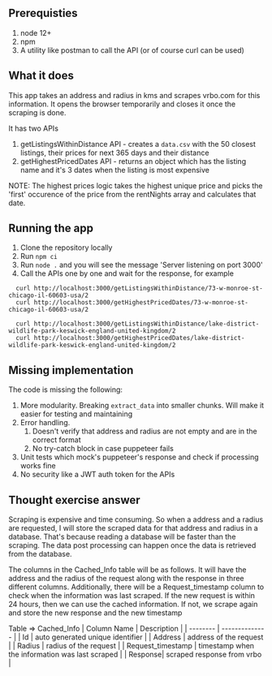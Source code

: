 ## Prerequisties
1. node 12+
1. npm
1. A utility like postman to call the API (or of course curl can be used)

## What it does
This app takes an address and radius in kms and scrapes vrbo.com for this information.
It opens the browser temporarily and closes it once the scraping is done.

It has two APIs
1. getListingsWithinDistance API - creates a `data.csv` with the 50 closest listings, their prices for next 365 days and their distance
1. getHighestPricedDates API - returns an object which has the listing name and it's 3 dates when the listing is most expensive

NOTE: The highest prices logic takes the highest unique price and picks the 'first' occurence of the price from the rentNights array 
and calculates that date.

## Running the app
1. Clone the repository locally
1. Run `npm ci`
1. Run `node .` and you will see the message 'Server listening on port 3000'
1. Call the APIs one by one and wait for the response, for example

```
  curl http://localhost:3000/getListingsWithinDistance/73-w-monroe-st-chicago-il-60603-usa/2
  curl http://localhost:3000/getHighestPricedDates/73-w-monroe-st-chicago-il-60603-usa/2
```

```
  curl http://localhost:3000/getListingsWithinDistance/lake-district-wildlife-park-keswick-england-united-kingdom/2
  curl http://localhost:3000/getHighestPricedDates/lake-district-wildlife-park-keswick-england-united-kingdom/2
```

## Missing implementation
The code is missing the following:
1. More modularity. Breaking `extract_data` into smaller chunks. Will make it easier for testing and maintaining
1. Error handling.
    1. Doesn't verify that address and radius are not empty and are in the correct format
    1. No try-catch block in case puppeteer fails
1. Unit tests which mock's puppeteer's response and check if processing works fine
1. No security like a JWT auth token for the APIs
## Thought exercise answer
Scraping is expensive and time consuming. So when a address and a radius are requested, I will store the scraped data for that address and radius in
a database. That's because reading a database will be faster than the scraping. The data post processing can happen once the data is retrieved from the database.

The columns in the Cached_Info table will be as follows. It will have the address and the radius of the request along with the response in three different columns.
Additionally, there will be a Request_timestamp column to check when the information was last scraped. If the new request is within 24 hours, then
we can use the cached information. If not, we scrape again and store the new response and the new timestamp

Table => Cached_Info
| Column Name | Description |
| -------- | -------------- |
| Id | auto generated unique identifier |
| Address | address of the request |
| Radius | radius of the request |
| Request_timestamp | timestamp when the information was last scraped |
| Response| scraped response from vrbo |